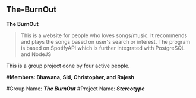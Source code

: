 ## The-BurnOut
**The BurnOut**
> This is a website for people who loves songs/music.
> It recommends and plays the songs based on user's search or interest.
> The program is based on SpotifyAPI which is further integrated with PostgreSQL and NodeJS

This is a group project done by four active people.


#**Members: Bhawana, Sid, Christopher, and Rajesh**

#Group Name: **_The BurnOut_**
#Project Name: **_Stereotype_**


